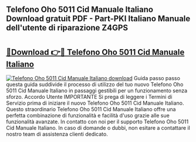 ## Telefono Oho 5011 Cid Manuale Italiano Download gratuit PDF - Part-PKI Italiano Manuale dell'utente di riparazione Z4GPS

# <h2><a href="http://dfden4.blite.top/?on=Telefono+Oho+5011+Cid+Manuale+Italiano">🔗Download 👉🔴 Telefono Oho 5011 Cid Manuale Italiano</a></h2>

[![Telefono Oho 5011 Cid Manuale Italiano download](https://i.imgur.com/lujVjoI.png)](http://dfden4.blite.top/?on=Telefono+Oho+5011+Cid+Manuale+Italiano)
Guida passo passo questa guida suddivide il processo di utilizzo del tuo nuovo Telefono Oho 5011 Cid Manuale Italiano in passaggi gestibili per un funzionamento senza sforzo. Accordo Utente IMPORTANTE Si prega di leggere i Termini di Servizio prima di iniziare il nuovo Telefono Oho 5011 Cid Manuale Italiano. Questo straordinario Telefono Oho 5011 Cid Manuale Italiano offre una perfetta combinazione di funzionalità e facilità d'uso grazie alle sue funzionalità avanzate. In contatto con noi per il supporto Telefono Oho 5011 Cid Manuale Italiano. In caso di domande o dubbi, non esitare a contattare il nostro team di assistenza clienti dedicato.
